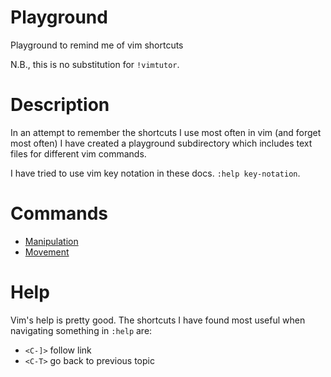 # Playground
Playground to remind me of vim shortcuts

N.B., this is no substitution for `!vimtutor`.

# Description
In an attempt to remember the shortcuts I use most often in vim (and forget
most often) I have created a playground subdirectory which includes text files
for different vim commands.

I have tried to use vim key notation in these docs. `:help key-notation`.

# Commands
* [Manipulation](manipulation.md)
* [Movement](movement.md)

# Help
Vim's help is pretty good. The shortcuts I have found most useful when
navigating something in `:help` are:

* `<C-]>` follow link
* `<C-T>` go back to previous topic
